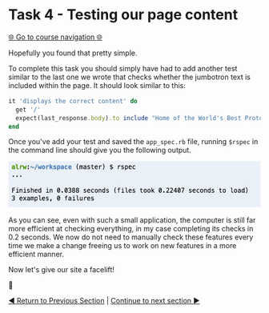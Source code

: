 Task 4 - Testing our page content
=================================

[:globe_with_meridians: Go to course navigation :globe_with_meridians:](./navigation.md)

Hopefully you found that pretty simple.

To complete this task you should simply have had to add another test similar to the last one we wrote that checks whether the jumbotron text is included within the page. It should look similar to this:

```ruby
it 'displays the correct content' do
  get '/'
  expect(last_response.body).to include "Home of the World's Best Prototypes"
end
```

Once you've add your test and saved the `app_spec.rb` file, running `$rspec` in the command line should give you the following output.

![rspec tests passing](../images/rspecPass.png)

As you can see, even with such a small application, the computer is still far more efficient at checking everything, in my case completing its checks in 0.2 seconds. We now do not need to manually check these features every time we make a change freeing us to work on new features in a more efficient manner.

Now let's give our site a facelift!

:twisted_rightwards_arrows:

[:arrow_backward: Return to Previous Section](../courseSections/section9.md) | [Continue to next section :arrow_forward:](../courseSections/section10.md)
